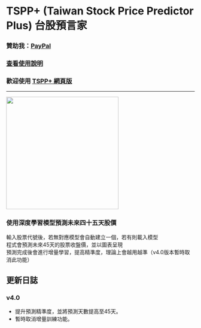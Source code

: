 # TSPP+ (Taiwan Stock Price Predictor Plus) 台股預言家
### 贊助我：[PayPal](https://www.paypal.me/tingzhen666)<br>
### [查看使用說明](https://support.hazelnut-paradise.com/main.php?category=TSPP%2B+%E5%8F%B0%E8%82%A1%E9%A0%90%E8%A8%80%E5%AE%B6)
### 歡迎使用 [TSPP+ 網頁版](https://apps.hazelnut-paradise.com/TSPP-plus/)
---
<img style="height:300px" src="https://github.com/TimLai666/TSPP-plus/assets/43640816/42ecbd35-dec2-461e-9309-2e346225bb74"><br>
### 使用深度學習模型預測未來四十五天股價
輸入股票代號後，若無對應模型會自動建立一個，若有則載入模型<br>
程式會預測未來45天的股票收盤價，並以圖表呈現<br>
預測完成後會進行增量學習，提高精準度，理論上會越用越準（v4.0版本暫時取消此功能）
## 更新日誌
### v4.0
- 提升預測精準度，並將預測天數提高至45天。<br>
- 暫時取消增量訓練功能。
